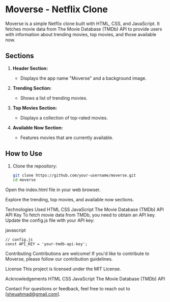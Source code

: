 # Moverse - Netflix Clone

Moverse is a simple Netflix clone built with HTML, CSS, and JavaScript. It fetches movie data from The Movie Database (TMDb) API to provide users with information about trending movies, top movies, and those available now.

## Sections

1. **Header Section:**
   - Displays the app name "Moverse" and a background image.

2. **Trending Section:**
   - Shows a list of trending movies.

3. **Top Movies Section:**
   - Displays a collection of top-rated movies.

4. **Available Now Section:**
   - Features movies that are currently available.

## How to Use

1. Clone the repository:

   ```bash
   git clone https://github.com/your-username/moverse.git
   cd moverse

   
Open the index.html file in your web browser.

Explore the trending, top movies, and available now sections.

Technologies Used
HTML
CSS
JavaScript
The Movie Database (TMDb) API
API Key
To fetch movie data from TMDb, you need to obtain an API key. Update the config.js file with your API key:

javascript

```
// config.js
const API_KEY = 'your-tmdb-api-key';
```
Contributing
Contributions are welcome! If you'd like to contribute to Moverse, please follow our contribution guidelines.

License
This project is licensed under the MIT License.

Acknowledgements
HTML
CSS
JavaScript
The Movie Database (TMDb) API






Contact
For questions or feedback, feel free to reach out to [sheuahmad@gmail.com].
